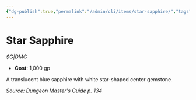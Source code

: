 ```yaml
---
{"dg-publish":true,"permalink":"/admin/cli/items/star-sapphire/","tags":["compendium/src/5e/dmg","item/gear/g-dmg"],"updated":"2025-01-11T15:32:20.814+00:00"}
---
```


# Star Sapphire
*$G|DMG*  

- **Cost**: 1,000 gp

A translucent blue sapphire with white star-shaped center gemstone.

*Source: Dungeon Master's Guide p. 134*